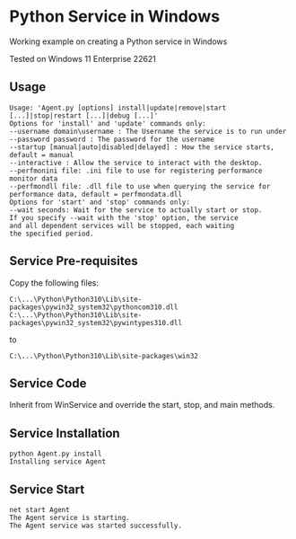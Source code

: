 # Python Service in Windows

Working example on creating a Python service in Windows

Tested on Windows 11 Enterprise 22621

## Usage

```
Usage: 'Agent.py [options] install|update|remove|start [...]|stop|restart [...]|debug [...]'
Options for 'install' and 'update' commands only:
--username domain\username : The Username the service is to run under
--password password : The password for the username
--startup [manual|auto|disabled|delayed] : How the service starts, default = manual
--interactive : Allow the service to interact with the desktop.
--perfmonini file: .ini file to use for registering performance monitor data
--perfmondll file: .dll file to use when querying the service for
performance data, default = perfmondata.dll
Options for 'start' and 'stop' commands only:
--wait seconds: Wait for the service to actually start or stop.
If you specify --wait with the 'stop' option, the service
and all dependent services will be stopped, each waiting
the specified period.
```

## Service Pre-requisites

Copy the following files:

```
C:\...\Python\Python310\Lib\site-packages\pywin32_system32\pythoncom310.dll
C:\...\Python\Python310\Lib\site-packages\pywin32_system32\pywintypes310.dll
```

to

```
C:\...\Python\Python310\Lib\site-packages\win32
```

## Service Code

Inherit from WinService and override the start, stop, and main methods.

## Service Installation

```
python Agent.py install
Installing service Agent
```

## Service Start

```
net start Agent
The Agent service is starting.
The Agent service was started successfully.
```
